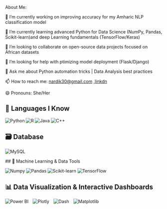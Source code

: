 About Me:

 🔭 I’m currently working on improving accuracy for my Amharic NLP classification model  
 
 🌱 I’m currently learning advanced Python for Data Science (NumPy, Pandas, Scikit-learn)and deep Learning fundamentals (TensorFlow/Keras)
 
 👯 I’m looking to collaborate on open-source data projects focused on African datasets 
 
 🤔 I’m looking for help with ptimizing model deployment (Flask/Django) 
 
💬 Ask me about  Python automation tricks | Data Analysis best practices

📫 How to reach me: nardik30@gmail.com  ,[linkdn](https://www.linkedin.com/in/nardos-molla-84979636b/)

😄 Pronouns: She/Her 

## 🧠 Languages I Know

<p>
  <img src="https://img.shields.io/badge/Python-3776AB?style=for-the-badge&logo=python&logoColor=white" alt="Python" />
  <img src="https://img.shields.io/badge/R-276DC3?style=for-the-badge&logo=r&logoColor=white" alt="R" />
  <img src="https://img.shields.io/badge/Java-007396?style=for-the-badge&logo=java&logoColor=white" alt="Java" />
  <img src="https://img.shields.io/badge/C++-00599C?style=for-the-badge&logo=c%2B%2B&logoColor=white" alt="C++" />
</p>

## 🗃️ Database

<p>
  <img src="https://img.shields.io/badge/MySQL-4479A1?style=for-the-badge&logo=mysql&logoColor=white" alt="MySQL" />
</p>
## 🤖 Machine Learning & Data Tools

<p>
  <img src="https://img.shields.io/badge/Numpy-013243?style=for-the-badge&logo=numpy&logoColor=white" alt="Numpy" />
  <img src="https://img.shields.io/badge/Pandas-150458?style=for-the-badge&logo=pandas&logoColor=white" alt="Pandas" />
  <img src="https://img.shields.io/badge/Scikit--Learn-F7931E?style=for-the-badge&logo=scikit-learn&logoColor=white" alt="Scikit-learn" />
  <img src="https://img.shields.io/badge/TensorFlow-FF6F00?style=for-the-badge&logo=tensorflow&logoColor=white" alt="TensorFlow" />
</p>


## 📊 Data Visualization & Interactive Dashboards

<p>
  <img src="https://img.shields.io/badge/PowerBI-F2C811?style=for-the-badge&logo=powerbi&logoColor=black" alt="Power BI" style="margin-right:10px;" />
  <img src="https://img.shields.io/badge/Plotly-3F4F75?style=for-the-badge&logo=plotly&logoColor=white" alt="Plotly" style="margin-right:10px;" />
  <img src="https://img.shields.io/badge/Dash-00A3E0?style=for-the-badge&logo=plotly&logoColor=white" alt="Dash" style="margin-right:10px;" />
  <img src="https://img.shields.io/badge/Matplotlib-11557C?style=for-the-badge&logo=matplotlib&logoColor=white" alt="Matplotlib" />
</p>

